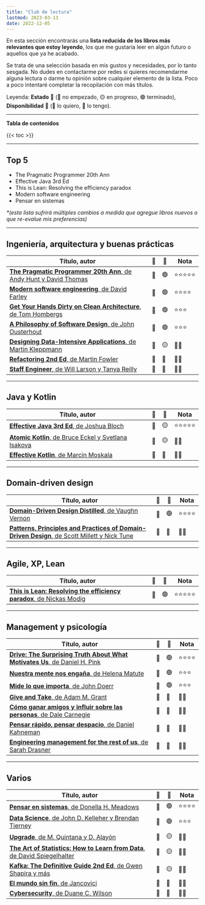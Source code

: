 ```yaml
---
title: "Club de lectura"
lastmod: 2023-03-13
date: 2022-12-05
---
```


En esta sección encontrarás una **lista reducida de los libros más relevantes que estoy leyendo**, los que me gustaría leer en algún futuro o aquellos que ya he acabado.

Se trata de una selección basada en mis gustos y necesidades, por lo tanto sesgada. No dudes en contactarme por redes si quieres recomendarme alguna lectura o darme tu opinión sobre cualquier elemento de la lista. Poco a poco intentaré completar la recopilación con más títulos.

Leyenda: **Estado** 🚦 (🔴 no empezado, 🟡 en progreso, 🟢 terminado), **Disponibilidad** 📕 (🎁 lo quiero, 💸 lo tengo).

---

**Tabla de contenidos**

{{< toc >}}

---

## Top 5

* The Pragmatic Programmer 20th Ann
* Effective Java 3rd Ed
* This is Lean: Resolving the efficiency paradox
* Modern software engineering
* Pensar en sistemas


_*(esta lista sufrirá múltiples cambios a medida que agregue libros nuevos o que re-evalue mis preferencias)_

---

## Ingeniería, arquitectura y buenas prácticas

| Título, autor | 📕 | 🚦 | Nota |
|---------------|----|----|------|
|[**The Pragmatic Programmer 20th Ann**, de Andy Hunt y David Thomas](https://www.goodreads.com/book/show/60633459-the-pragmatic-programmer-20th-anniversary-edition-your-journey-to-maste)|💸|🟢|⭐⭐⭐⭐⭐|
|[**Modern software engineering**, de David Farley](https://www.goodreads.com/book/show/57345270-modern-software-engineering)|💸|🟢|⭐⭐⭐⭐|
|[**Get Your Hands Dirty on Clean Architecture**, de Tom Hombergs](https://leanpub.com/get-your-hands-dirty-on-clean-architecture/)|💸|🟢|⭐⭐⭐|
|[**A Philosophy of Software Design**, de John Ousterhout](https://www.goodreads.com/book/show/39996759-a-philosophy-of-software-design)|💸|🟢|⭐⭐⭐|
|[**Designing Data-Intensive Applications**, de Martin Kleppmann](https://www.goodreads.com/book/show/23463279-designing-data-intensive-applications)|💸|🟡|🤷‍♀️|
|[**Refactoring 2nd Ed**, de Martin Fowler](https://www.refactoring.com/)|💸|🔴|🤷‍♀️|
|[**Staff Engineer**, de Will Larson y Tanya Reilly](https://www.goodreads.com/book/show/56481725-staff-engineer)|💸|🔴|🤷‍♀️|

---

## Java y Kotlin

| Título, autor | 📕 | 🚦 | Nota |
|---------------|----|----|------|
|[**Effective Java 3rd Ed**, de Joshua Bloch](https://www.goodreads.com/book/show/105099.Effective_Java_)|💸|🟡|⭐⭐⭐⭐⭐|
|[**Atomic Kotlin**, de Bruce Eckel y Svetlana Isakova](https://leanpub.com/AtomicKotlin)|💸|🟡|🤷‍♀️|
|[**Effective Kotlin**, de Marcin Moskala](https://leanpub.com/effectivekotlin)|💸|🔴|🤷‍♀️|

---

## Domain-driven design

| Título, autor | 📕 | 🚦 | Nota |
|---------------|----|----|------|
|[**Domain-Driven Design Distilled**, de Vaughn Vernon](https://www.goodreads.com/book/show/28602719-domain-driven-design-distilled)|💸|🟢|⭐⭐⭐⭐|
|[**Patterns, Principles and Practices of Domain-Driven Design**, de Scott Millett y Nick Tune](https://www.goodreads.com/book/show/25531393-patterns-principles-and-practices-of-domain-driven-design)|💸|🔴|🤷‍♀️|

---

## Agile, XP, Lean

| Título, autor | 📕 | 🚦 | Nota |
|---------------|----|----|------|
|[**This is Lean: Resolving the efficiency paradox**, de Nickas Modig](https://www.goodreads.com/book/show/17060202-this-is-lean)|💸|🟢|⭐⭐⭐⭐⭐|

---

## Management y psicología

| Título, autor | 📕 | 🚦 | Nota |
|---------------|----|----|------|
|[**Drive: The Surprising Truth About What Motivates Us**, de Daniel H. Pink](https://www.goodreads.com/book/show/6452796-drive)|💸|🟢|⭐⭐⭐⭐|
|[**Nuestra mente nos engaña**, de Helena Matute](https://www.goodreads.com/book/show/51107412-nuestra-mente-nos-enga-a)|💸|🟢|⭐⭐⭐|
|[**Mide lo que importa**, de John Doerr](https://www.goodreads.com/book/show/42419870-mide-lo-que-importa)|💸|🟢|⭐⭐⭐|
|[**Give and Take**, de Adam M. Grant](https://www.goodreads.com/book/show/16158498-give-and-take)|💸|🔴|🤷‍♀️|
|[**Cómo ganar amigos y influir sobre las personas**, de Dale Carnegie](https://www.goodreads.com/book/show/730797.C_mo_ganar_amigos_y_influir_sobre_las_personas)|💸|🔴|🤷‍♀️|
|[**Pensar rápido, pensar despacio**, de Daniel Kahneman](https://www.goodreads.com/book/show/38228086-pensar-r-pido-pensar-despacio)|💸|🔴|🤷‍♀️|
|[**Engineering management for the rest of us**, de Sarah Drasner](https://www.goodreads.com/book/show/58502800-engineering-management-for-the-rest-of-us)|💸|🔴|🤷‍♀️|

---

## Varios

| Título, autor | 📕 | 🚦 | Nota |
|---------------|----|----|------|
|[**Pensar en sistemas**, de Donella H. Meadows](https://www.goodreads.com/book/show/60861368-pensar-en-sistemas-un-manual-de-iniciaci-n)|💸|🟢|⭐⭐⭐⭐|
|[**Data Science**, de John D. Kelleher y Brendan Tierney](https://www.goodreads.com/book/show/36722689-data-science)|💸|🟢|⭐⭐⭐|
|[**Upgrade**, de M. Quintana y D. Alayón](https://www.goodreads.com/book/show/61211996)|💸|🟡|🤷‍♀️|
|[**The Art of Statistics: How to Learn from Data**, de David Spiegelhalter](https://www.goodreads.com/book/show/43722897-the-art-of-statistics)|💸|🟡|🤷‍♀️|
|[**Kafka: The Definitive Guide 2nd Ed**, de Gwen Shapira y más](https://www.goodreads.com/book/show/61215962-kafka)|💸|🟡|🤷‍♀️|
|[**El mundo sin fin**, de Jancovici](https://www.goodreads.com/book/show/63882950-el-mundo-sin-fin)|💸|🔴|🤷‍♀️|
|[**Cybersecurity**, de Duane C. Wilson](https://www.goodreads.com/book/show/59706156-cybersecurity)|💸|🔴|🤷‍♀️|
